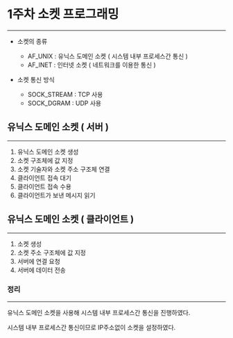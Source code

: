 # 1주차 소켓 프로그래밍
------------------------
- 소켓의 종류

  - AF_UNIX : 유닉스 도메인 소켓 ( 시스템 내부 프로세스간 통신 )
  - AF_INET : 인터넷 소켓 ( 네트워크를 이용한 통신 )

- 소켓 통신 방식

  - SOCK_STREAM : TCP 사용
  - SOCK_DGRAM : UDP 사용
 

## 유닉스 도메인 소켓 ( 서버 )
------------------------------------
1. 유닉스 도메인 소켓 생성
2. 소켓 구조체에 값 지정
3. 소켓 기술자와 소켓 주소 구조체 연결
4. 클라이언트 접속 대기
5. 클라이언트 접속 수용
6. 클라이언트가 보낸 메시지 읽기


## 유닉스 도메인 소켓 ( 클라이언트 )
--------------------------------------
1. 소켓 생성
2. 소켓 주소 구조체에 값 지정
3. 서버에 연결 요청
4. 서버에 데이터 전송

### 정리
---------------------------------------

유닉스 도메인 소켓을 사용해 시스템 내부 프로세스간 통신을 진행하였다.

시스템 내부 프로세스간 통신이므로 IP주소없이 소켓을 설정하였다.
